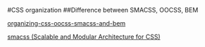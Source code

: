 #CSS organization 
##Difference between SMACSS, OOCSS, BEM

[organizing-css-oocss-smacss-and-bem](https://mattstauffer.co/blog/organizing-css-oocss-smacss-and-bem)

[smacss (Scalable and Modular Architecture for CSS)](https://smacss.com/book/categorizing)
